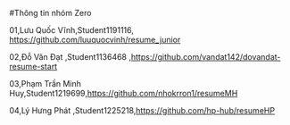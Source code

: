 #Thông tin nhóm
Zero

01,Lưu Quốc Vĩnh,Student1191116, https://github.com/luuquocvinh/resume_junior

02,Đỗ Văn Đạt ,Student1136468 ,https://github.com/vandat142/dovandat-resume-start

03,Phạm Trần Minh Huy,Student1219699,https://github.com/nhokrron1/resumeMH

04,Lý Hưng Phát ,Student1225218,https://github.com/hp-hub/resumeHP

